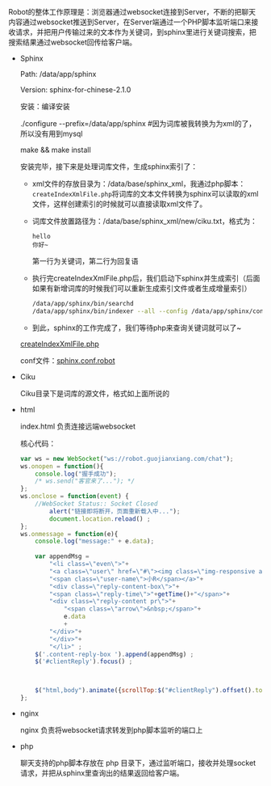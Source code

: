Robot的整体工作原理是：浏览器通过websocket连接到Server，不断的把聊天内容通过websocket推送到Server，在Server端通过一个PHP脚本监听端口来接收请求，并把用户传输过来的文本作为关键词，到sphinx里进行关键词搜索，把搜索结果通过websocket回传给客户端。

* Sphinx 

	Path: /data/app/sphinx
	
	Version: sphinx-for-chinese-2.1.0
	
	安装：编译安装
	
	./configure --prefix=/data/app/sphinx #因为词库被我转换为为xml的了，所以没有用到mysql
	
	make && make install

	安装完毕，接下来是处理词库文件，生成sphinx索引了：	
	* xml文件的存放目录为：/data/base/sphinx_xml，我通过php脚本：```createIndexXmlFile.php```将词库的文本文件转换为sphinx可以读取的xml文件，这样创建索引的时候就可以直接读取xml文件了。
	* 词库文件放置路径为：/data/base/sphinx_xml/new/ciku.txt，格式为：

		```
		hello
		你好~
		```
		第一行为关键词，第二行为回复语
	* 执行完createIndexXmlFile.php后，我们启动下sphinx并生成索引（后面如果有新增词库的时候我们可以重新生成索引文件或者生成增量索引）
		
		```bash
		/data/app/sphinx/bin/searchd
		/data/app/sphinx/bin/indexer --all --config /data/app/sphinx/conf/sphinx.conf.robot
		```
	* 到此，sphinx的工作完成了，我们等待php来查询关键词就可以了~

	
	[createIndexXmlFile.php]()
	

	conf文件：[sphinx.conf.robot]()
	
* Ciku

	Ciku目录下是词库的源文件，格式如上面所说的

* html
	
	index.html 负责连接远端websocket
	
	核心代码：

	```js
	var ws = new WebSocket("ws://robot.guojianxiang.com/chat");
	ws.onopen = function(){
	    console.log("握手成功");
	    /* ws.send("客官来了..."); */
	};
	ws.onclose = function(event) {
		//WebSocket Status:: Socket Closed
			alert("链接即将断开，页面重新载入中...");
			document.location.reload() ;
	};
	ws.onmessage = function(e){
	    console.log("message:" + e.data);
	    
    	var appendMsg =  
    		"<li class=\"even\">"+
        	"<a class=\"user\" href=\"#\"><img class=\"img-responsive avatar_\" width=\"44px\" height=\"41px\" src=\"images/avatar-1.png?v=2\" alt=\"\">"+
        	"<span class=\"user-name\">小R</span></a>"+
        	"<div class=\"reply-content-box\">"+
        	"<span class=\"reply-time\">"+getTime()+"</span>"+
            "<div class=\"reply-content pr\">"+
            	"<span class=\"arrow\">&nbsp;</span>"+
            	e.data
            	+
            "</div>"+
        	"</div>"+
    		"</li>" ;
	    $('.content-reply-box ').append(appendMsg) ;
	    $('#clientReply').focus() ;



	    $("html,body").animate({scrollTop:$("#clientReply").offset().top},1000)
	};
	```
	
* nginx

	nginx 负责将websocket请求转发到php脚本监听的端口上
	
* php 

	聊天支持的php脚本存放在 php 目录下，通过监听端口，接收并处理socket请求，并把从sphinx里查询出的结果返回给客户端。
	


